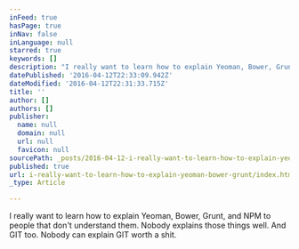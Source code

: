 ```yaml
---
inFeed: true
hasPage: true
inNav: false
inLanguage: null
starred: true
keywords: []
description: "I really want to learn how to explain Yeoman, Bower, Grunt, and NPM to people that don't understand them. Nobody explains those things well. And GIT too. Nobody can explain GIT worth a shit."
datePublished: '2016-04-12T22:33:09.942Z'
dateModified: '2016-04-12T22:31:33.715Z'
title: ''
author: []
authors: []
publisher:
  name: null
  domain: null
  url: null
  favicon: null
sourcePath: _posts/2016-04-12-i-really-want-to-learn-how-to-explain-yeoman-bower-grunt.md
published: true
url: i-really-want-to-learn-how-to-explain-yeoman-bower-grunt/index.html
_type: Article

---
```

I really want to learn how to explain Yeoman, Bower, Grunt, and NPM to people that don't understand them. Nobody explains those things well. And GIT too. Nobody can explain GIT worth a shit.